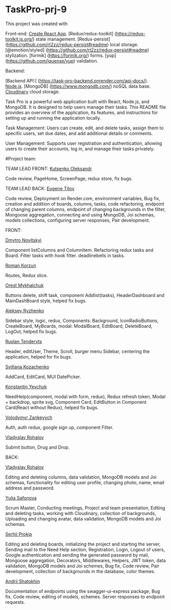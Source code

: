 # TaskPro-prj-9

This project was created with

Front-end: [Create React App](https://github.com/facebook/create-react-app).
[Redux/redux-toolkit] (https://redux-toolkit.js.org/) state management.
[Redux-persist] (https://github.com/rt2zz/redux-persist#readme) local storage.
[@emotion/styled] (https://github.com/rt2zz/redux-persist#readme) stylization.
[formik] (https://formik.org/) forms. [yup] (https://github.com/jquense/yup)
validation.

Backend:

[Backend API:] (https://task-pro-backend.onrender.com/api-docs/).
[Node.js](https://nodejs.org/). [MongoDB] (https://www.mongodb.com/) noSQL data
base.
[Cloudinary](https://www.filestack.com/?utm_term=cloudinary&utm_campaign=&utm_source=adwords&utm_medium=ppc&hsa_acc=7530412573&hsa_cam=19921045590&hsa_grp=150684045271&hsa_ad=653682736721&hsa_src=g&hsa_tgt=kwd-316466949510&hsa_kw=cloudinary&hsa_mt=b&hsa_net=adwords&hsa_ver=3&gad=1&gclid=CjwKCAjwkeqkBhAnEiwA5U-uMx_WcJLRQ_xL_GFUJf1SwM34LSNn-Tl9IywpuiOsDMTOgXo49lBtohoCjx8QAvD_BwE)
cloud storage.

Task Pro is a powerful web application built with React, Node.js, and MongoDB.
It is designed to help users manage their tasks. This README file provides an
overview of the application, its features, and instructions for setting up and
running the application locally.

Task Management: Users can create, edit, and delete tasks, assign them to
specific users, set due dates, and add additional details or comments.

User Management: Supports user registration and authentication, allowing users
to create their accounts, log in, and manage their tasks privately.

#Project team:

TEAM LEAD FRONT:
[Kutsenko Oleksandr](https://www.linkedin.com/in/kutsenko-oleksandr/)

Code review, PageHome, ScreenPage, redux store, fix bugs.

TEAM LEAD BACK: [Eugene Titov](https://www.linkedin.com/in/eugene-titov/)

Code review, Deployment on Render.com, environment variables, Bug fix, creation
and addition of boards, columns, tasks, code refactoring, endpoint of changing
parent columns, endpoint of changing backgrounds in the filter, Mongoose
aggregation, connecting and using MongoDB, Joi schemas, models collections,
configuring server responses, Pair development.

FRONT:

[Dmytro Novitskyi](https://www.linkedin.com/in/dmytro-novitskyi/)

Component listColumns and ColumnItem. Refactoring redux tasks and Board. Filter
tasks with hook filter. deadlinebells in tasks.

[Roman Korzun](https://www.linkedin.com/in/roman-korzun/)

Routes, Redux slice.

[Orest Mykhalchuk](https://www.linkedin.com/in/orest-m/)

Buttons delete, shift task, component Addlist(tasks), HeaderDashboard and
MainDashBoard style, helped fix bugs.

[Aleksey Ryzhenko](www.linkedin.com/in/aleksey-ryzhenko-316477240/)

Sidebar style, logic, redux, Components: Background, IconRadioButtons,
CreateBoard, MyBoards, modal: ModalBoard, EditBoard, DeleteBoard, LogOut, helped
fix bugs.

[Ruslan Tenderyts](https://www.linkedin.com/in/ruslan-tenderyts/)

Header, editUser, Theme, Scroll, burger menu Sidebar, centering the application,
helped for fix bugs.

[Svitlana Kozachenko](https://www.linkedin.com/in/svitlana-kozachenko-9ba34b248/)

AddCard, EditCard, MUI DatePicker.

[Konstantin Yevchuk ](https://www.linkedin.com/in/konstantin-yevchuk-b5aa31262/)

NeedHelp(component, modal with form, redux), Redux refresh token, Modal +
backdrop, sprite svg, Component Card, EditButton in Component Card(React without
Redux), helped fix bugs.

[Volodymyr Zankevych](https://www.linkedin.com/in/volodymyr-zankevych-43a209255/)

Auth, auth redux, google sign up, component Filter.

[Vladyslav Rohalov](https://www.linkedin.com/in/vladyslav-rohalov/)

Submit button, Drug and Drop.

BACK:

[Vladyslav Rohalov](https://www.linkedin.com/in/vladyslav-rohalov/)

Editing and deleting columns, data validation, MongoDB models and Joi schemas,
functionality for editing user profile, changing photo, name, email address and
password.

[Yulia Safonova](https://www.linkedin.com/in/yuliia-safonova-923986266/)

Scrum Master, Conducting meetings, Project and team presentation, Editing and
deleting tasks, working with Cloudinary, collection of backgrounds, Uploading
and changing avatar, data validation, MongoDB models and Joi schemas.

[Serhii Prokip](https://www.linkedin.com/in/serhii-prokip/)

Editing and deleting boards, initializing the project and starting the server,
Sending mail to the Need Help section, Registration, Login, Logout of users,
Google authentication and sending the generated password by mail, Mongoose
aggregation, Decorators, Middlewares, Helpers, JWT token, data validation,
MongoDB models and Joi schemes, Bug fix, Code review, Pair development,
collection of backgrounds in the database, color themes.

[Andrii Shatokhin](https://www.linkedin.com/in/andrii-shatokhin/)

Documentation of endpoints using the swagger-ui-express package, Bug fix, Code
review, editing of models, schemes. Server responses to endpoint requests.

